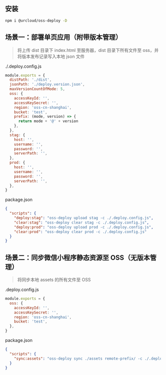 ## 安装

```bash
npm i @urcloud/oss-deploy -D
```

## 场景一：部署单页应用（附带版本管理）

> 将上传 dist 目录下 index.html 至服务器，dist 目录下所有文件至 oss，并将版本发布记录写入本地 json 文件

./.deploy.config.js

```js
module.exports = {
  distPath: './dist',
  jsonPath: './deploy.version.json',
  maxVersionCountOfMode: 5,
  oss: {
    accessKeyId: '',
    accessKeySecret: '',
    region: 'oss-cn-shanghai',
    bucket: 'test',
    prefix: (mode, version) => {
      return mode + '@' + version
    },
  },
  stag: {
    host: '',
    username: '',
    password: '',
    serverPath: '',
  },
  prod: {
    host: '',
    username: '',
    password: '',
    serverPath: '',
  },
}
```

package.json

```json
{
  "scripts": {
    "deploy:stag": "oss-deploy upload stag -c ./.deploy.config.js",
    "clear:stag": "oss-deploy clear stag -c ./.deploy.config.js",
    "deploy:prod": "oss-deploy upload prod -c ./.deploy.config.js",
    "clear:prod": "oss-deploy clear prod -c ./.deploy.config.js"
  }
}
```

## 场景二：同步微信小程序静态资源至 OSS（无版本管理）

> 将同步本地 assets 的所有文件至 OSS

.deploy.config.js

```js
module.exports = {
  oss: {
    accessKeyId: '',
    accessKeySecret: '',
    region: 'oss-cn-shanghai',
    bucket: 'test',
  },
}
```

package.json

```json
{
  "scripts": {
    "sync:assets": "oss-deploy sync ./assets remote-prefix/ -c ./.deploy.config.js"
  }
}
```
